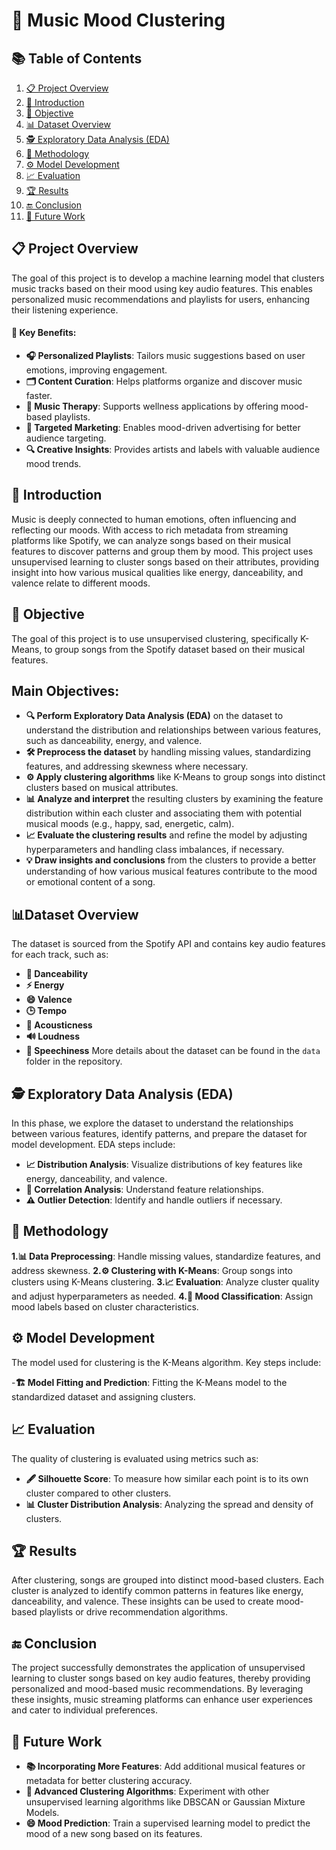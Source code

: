 # 🎵 Music Mood Clustering

## 📚 Table of Contents
1. [📋 Project Overview](#project-overview)
2. [📌 Introduction](#introduction)
3. [🎯 Objective](#objective)
4. [📊 Dataset Overview](#dataset-overview)
5. [🕵️ Exploratory Data Analysis (EDA)](#exploratory-data-analysis-eda)
6. [📝 Methodology](#methodology)
7. [⚙️ Model Development](#model-development)
8. [📈 Evaluation](#evaluation)
9. [🏆 Results](#results)
10. [🔚 Conclusion](#conclusion)
11. [🚀 Future Work](#future-work)

## 📋 Project Overview
The goal of this project is to develop a machine learning model that clusters music tracks based on their mood using key audio features. This enables personalized music recommendations and playlists for users, enhancing their listening experience.

#### 🚀 Key Benefits:
- **🎧 Personalized Playlists**: Tailors music suggestions based on user emotions, improving engagement.
- **🗂️ Content Curation**: Helps platforms organize and discover music faster.
- **💆 Music Therapy**: Supports wellness applications by offering mood-based playlists.
- **🎯 Targeted Marketing**: Enables mood-driven advertising for better audience targeting.
- **🔍 Creative Insights**: Provides artists and labels with valuable audience mood trends.

## 📌 Introduction
Music is deeply connected to human emotions, often influencing and reflecting our moods. With access to rich metadata from streaming platforms like Spotify, we can analyze songs based on their musical features to discover patterns and group them by mood. This project uses unsupervised learning to cluster songs based on their attributes, providing insight into how various musical qualities like energy, danceability, and valence relate to different moods.

## 🎯 Objective
The goal of this project is to use unsupervised clustering, specifically K-Means, to group songs from the Spotify dataset based on their musical features.

## Main Objectives:
- **🔍 Perform Exploratory Data Analysis (EDA)** on the dataset to understand the distribution and relationships between various features, such as danceability, energy, and valence.
- **🛠️ Preprocess the dataset** by handling missing values, standardizing features, and addressing skewness where necessary.
- **⚙️ Apply clustering algorithms** like K-Means to group songs into distinct clusters based on musical attributes.
- **📊 Analyze and interpret** the resulting clusters by examining the feature distribution within each cluster and associating them with potential musical moods (e.g., happy, sad, energetic, calm).
- **📈 Evaluate the clustering results** and refine the model by adjusting hyperparameters and handling class imbalances, if necessary.
- **💡 Draw insights and conclusions** from the clusters to provide a better understanding of how various musical features contribute to the mood or emotional content of a song.

## 📊Dataset Overview
The dataset is sourced from the Spotify API and contains key audio features for each track, such as:

- **🕺 Danceability**
- **⚡ Energy**
- **😄 Valence**
- **🕒 Tempo**
- **🎸 Acousticness**
- **🔊 Loudness**
- **🎤 Speechiness**
More details about the dataset can be found in the `data` folder in the repository.

## 🕵️ Exploratory Data Analysis (EDA)
In this phase, we explore the dataset to understand the relationships between various features, identify patterns, and prepare the dataset for model development. EDA steps include:

- **📈 Distribution Analysis**: Visualize distributions of key features like energy, danceability, and valence.
- **🔗 Correlation Analysis**: Understand feature relationships.
- **⚠️ Outlier Detection**: Identify and handle outliers if necessary.

## 📝 Methodology
**1.📊 Data Preprocessing**: Handle missing values, standardize features, and address skewness.
**2.⚙️ Clustering with K-Means**: Group songs into clusters using K-Means clustering.
**3.📈 Evaluation**: Analyze cluster quality and adjust hyperparameters as needed.
**4.🎨 Mood Classification**: Assign mood labels based on cluster characteristics.

## ⚙️ Model Development
The model used for clustering is the K-Means algorithm. Key steps include:

-**🏗️ Model Fitting and Prediction**: Fitting the K-Means model to the standardized dataset and assigning clusters.

## 📈 Evaluation
The quality of clustering is evaluated using metrics such as:

- **🖋️ Silhouette Score**: To measure how similar each point is to its own cluster compared to other clusters.
- **📊 Cluster Distribution Analysis**: Analyzing the spread and density of clusters.

## 🏆 Results
After clustering, songs are grouped into distinct mood-based clusters. Each cluster is analyzed to identify common patterns in features like energy, danceability, and valence. These insights can be used to create mood-based playlists or drive recommendation algorithms.

## 🔚 Conclusion
The project successfully demonstrates the application of unsupervised learning to cluster songs based on key audio features, thereby providing personalized and mood-based music recommendations. By leveraging these insights, music streaming platforms can enhance user experiences and cater to individual preferences.

## 🚀 Future Work
- **📚 Incorporating More Features**: Add additional musical features or metadata for better clustering accuracy.
- **🧠 Advanced Clustering Algorithms**: Experiment with other unsupervised learning algorithms like DBSCAN or Gaussian Mixture Models.
- **😄 Mood Prediction**: Train a supervised learning model to predict the mood of a new song based on its features.


